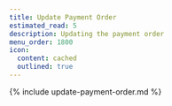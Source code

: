 ```yaml
---
title: Update Payment Order
estimated_read: 5
description: Updating the payment order
menu_order: 1800
icon:
  content: cached
  outlined: true
---
```


{% include update-payment-order.md %}
